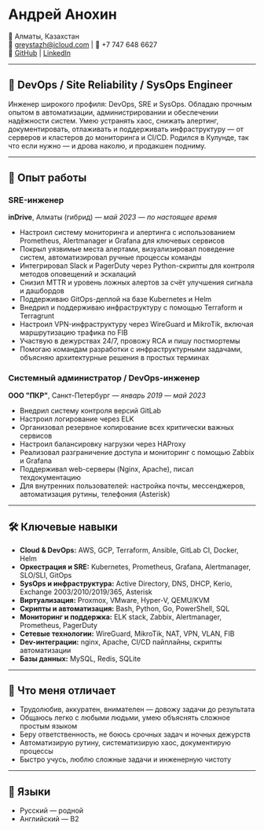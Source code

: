 
# Андрей Анохин

📍 Алматы, Казахстан  
📧 greystazh@icloud.com | 📱 +7 747 648 6627  
🔗 [GitHub](https://github.com/Mira-naiso/myRepo) | [LinkedIn](https://www.linkedin.com/in/andrey-anokhin-0222b8191/)

---

## 💼 DevOps / Site Reliability / SysOps Engineer

Инженер широкого профиля: DevOps, SRE и SysOps. Обладаю прочным опытом в автоматизации, администрировании и обеспечении надёжности систем. Умею устранять хаос, снижать алертинг, документировать, отлаживать и поддерживать инфраструктуру — от серверов и кластеров до мониторинга и CI/CD. Родился в Кулунде, так что если нужно — и дрова наколю, и продакшен подниму.

---

## 🧳 Опыт работы

### SRE-инженер  
**inDrive**, Алматы (гибрид) — _май 2023 — по настоящее время_  
- Настроил систему мониторинга и алертинга с использованием Prometheus, Alertmanager и Grafana для ключевых сервисов  
- Покрыл уязвимые места алертами, визуализировал поведение систем, автоматизировал ручные процессы команды  
- Интегрировал Slack и PagerDuty через Python-скрипты для контроля методов оповещений и эскалаций  
- Снизил MTTR и уровень ложных алертов за счёт улучшения сигнала и дашбордов  
- Поддерживаю GitOps-деплой на базе Kubernetes и Helm  
- Внедрил и поддерживаю инфраструктуру с помощью Terraform и Terragrunt  
- Настроил VPN-инфраструктуру через WireGuard и MikroTik, включая маршрутизацию трафика по FIB  
- Участвую в дежурствах 24/7, провожу RCA и пишу постмортемы  
- Помогаю командам разработки с инфраструктурными задачами, объясняю архитектурные решения в простых терминах

### Системный администратор / DevOps-инженер  
**ООО "ПКР"**, Санкт-Петербург — _январь 2019 — май 2023_  
- Внедрил систему контроля версий GitLab  
- Настроил логирование через ELK  
- Организовал резервное копирование всех критически важных сервисов  
- Настроил балансировку нагрузки через HAProxy  
- Реализовал разграничение доступа и мониторинг с помощью Zabbix и Grafana  
- Поддерживал web-серверы (Nginx, Apache), писал техдокументацию  
- Для внутренних пользователей: настройка почты, мессенджеров, автоматизация рутины, телефония (Asterisk)

---

## 🛠️ Ключевые навыки

- **Cloud & DevOps:** AWS, GCP, Terraform, Ansible, GitLab CI, Docker, Helm  
- **Оркестрация и SRE:** Kubernetes, Prometheus, Grafana, Alertmanager, SLO/SLI, GitOps  
- **SysOps и инфраструктура:** Active Directory, DNS, DHCP, Kerio, Exchange 2003/2010/2019/365, Asterisk  
- **Виртуализация:** Proxmox, VMware, Hyper-V, QEMU/KVM  
- **Скрипты и автоматизация:** Bash, Python, Go, PowerShell, SQL  
- **Мониторинг и поддержка:** ELK stack, Zabbix, Alertmanager, Prometheus, PagerDuty  
- **Сетевые технологии:** WireGuard, MikroTik, NAT, VPN, VLAN, FIB  
- **Dev-интеграции:** nginx, Apache, CI/CD пайплайны, скрипты автоматизации  
- **Базы данных:** MySQL, Redis, SQLite  

---

## 💪 Что меня отличает

- Трудолюбив, аккуратен, внимателен — довожу задачи до результата  
- Общаюсь легко с любыми людьми, умею объяснять сложное простым языком  
- Беру ответственность, не боюсь срочных задач и ночных дежурств  
- Автоматизирую рутину, систематизирую хаос, документирую процессы  
- Быстро учусь, люблю сложные задачи и инженерную чистоту

---

## 💬 Языки

- Русский — родной  
- Английский — B2
